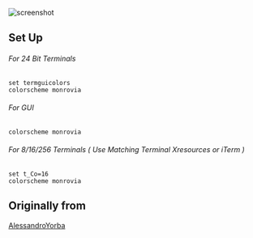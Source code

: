 ![screenshot](https://cloud.githubusercontent.com/assets/11221489/24883904/e38b93e6-1dfb-11e7-8763-45820224c22a.png)

Set Up
------

###### For 24 Bit Terminals
```VimL
set termguicolors
colorscheme monrovia
```

###### For GUI
```VimL
colorscheme monrovia
```

###### For 8/16/256 Terminals ( Use Matching Terminal Xresources or iTerm )
```VimL
set t_Co=16
colorscheme monrovia
```

Originally from 
-------
[AlessandroYorba](https://github.com/AlessandroYorba)
